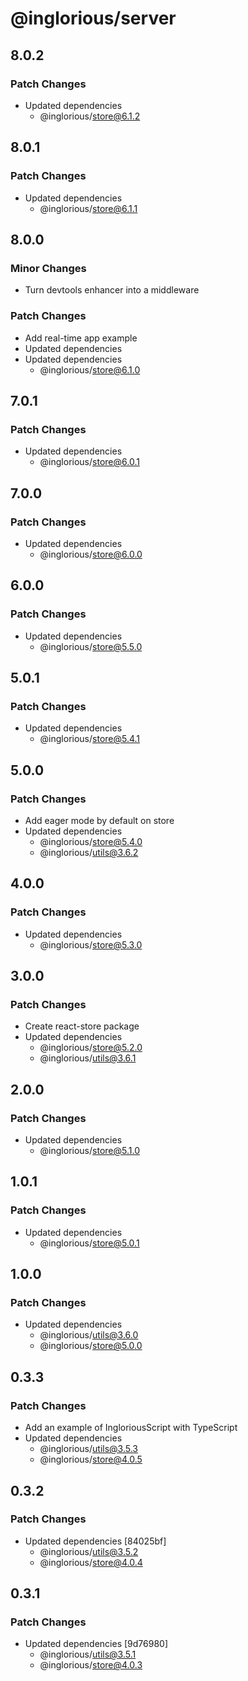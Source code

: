 # @inglorious/server

## 8.0.2

### Patch Changes

- Updated dependencies
  - @inglorious/store@6.1.2

## 8.0.1

### Patch Changes

- Updated dependencies
  - @inglorious/store@6.1.1

## 8.0.0

### Minor Changes

- Turn devtools enhancer into a middleware

### Patch Changes

- Add real-time app example
- Updated dependencies
- Updated dependencies
  - @inglorious/store@6.1.0

## 7.0.1

### Patch Changes

- Updated dependencies
  - @inglorious/store@6.0.1

## 7.0.0

### Patch Changes

- Updated dependencies
  - @inglorious/store@6.0.0

## 6.0.0

### Patch Changes

- Updated dependencies
  - @inglorious/store@5.5.0

## 5.0.1

### Patch Changes

- Updated dependencies
  - @inglorious/store@5.4.1

## 5.0.0

### Patch Changes

- Add eager mode by default on store
- Updated dependencies
  - @inglorious/store@5.4.0
  - @inglorious/utils@3.6.2

## 4.0.0

### Patch Changes

- Updated dependencies
  - @inglorious/store@5.3.0

## 3.0.0

### Patch Changes

- Create react-store package
- Updated dependencies
  - @inglorious/store@5.2.0
  - @inglorious/utils@3.6.1

## 2.0.0

### Patch Changes

- Updated dependencies
  - @inglorious/store@5.1.0

## 1.0.1

### Patch Changes

- Updated dependencies
  - @inglorious/store@5.0.1

## 1.0.0

### Patch Changes

- Updated dependencies
  - @inglorious/utils@3.6.0
  - @inglorious/store@5.0.0

## 0.3.3

### Patch Changes

- Add an example of IngloriousScript with TypeScript
- Updated dependencies
  - @inglorious/utils@3.5.3
  - @inglorious/store@4.0.5

## 0.3.2

### Patch Changes

- Updated dependencies [84025bf]
  - @inglorious/utils@3.5.2
  - @inglorious/store@4.0.4

## 0.3.1

### Patch Changes

- Updated dependencies [9d76980]
  - @inglorious/utils@3.5.1
  - @inglorious/store@4.0.3
